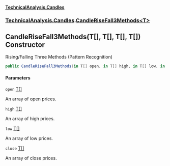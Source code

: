 #### [TechnicalAnalysis.Candles](Atypical.TechnicalAnalysis.Candles.md 'Atypical.TechnicalAnalysis.Candles')
### [TechnicalAnalysis.Candles](Atypical.TechnicalAnalysis.Candles.md#TechnicalAnalysis.Candles 'TechnicalAnalysis.Candles').[CandleRiseFall3Methods&lt;T&gt;](CandleRiseFall3Methods_T_.md 'TechnicalAnalysis.Candles.CandleRiseFall3Methods<T>')

## CandleRiseFall3Methods(T[], T[], T[], T[]) Constructor

Rising/Falling Three Methods (Pattern Recognition)

```csharp
public CandleRiseFall3Methods(in T[] open, in T[] high, in T[] low, in T[] close);
```
#### Parameters

<a name='TechnicalAnalysis.Candles.CandleRiseFall3Methods_T_.CandleRiseFall3Methods(T[],T[],T[],T[]).open'></a>

`open` [T](CandleRiseFall3Methods_T_.md#TechnicalAnalysis.Candles.CandleRiseFall3Methods_T_.T 'TechnicalAnalysis.Candles.CandleRiseFall3Methods<T>.T')[[]](https://docs.microsoft.com/en-us/dotnet/api/System.Array 'System.Array')

An array of open prices.

<a name='TechnicalAnalysis.Candles.CandleRiseFall3Methods_T_.CandleRiseFall3Methods(T[],T[],T[],T[]).high'></a>

`high` [T](CandleRiseFall3Methods_T_.md#TechnicalAnalysis.Candles.CandleRiseFall3Methods_T_.T 'TechnicalAnalysis.Candles.CandleRiseFall3Methods<T>.T')[[]](https://docs.microsoft.com/en-us/dotnet/api/System.Array 'System.Array')

An array of high prices.

<a name='TechnicalAnalysis.Candles.CandleRiseFall3Methods_T_.CandleRiseFall3Methods(T[],T[],T[],T[]).low'></a>

`low` [T](CandleRiseFall3Methods_T_.md#TechnicalAnalysis.Candles.CandleRiseFall3Methods_T_.T 'TechnicalAnalysis.Candles.CandleRiseFall3Methods<T>.T')[[]](https://docs.microsoft.com/en-us/dotnet/api/System.Array 'System.Array')

An array of low prices.

<a name='TechnicalAnalysis.Candles.CandleRiseFall3Methods_T_.CandleRiseFall3Methods(T[],T[],T[],T[]).close'></a>

`close` [T](CandleRiseFall3Methods_T_.md#TechnicalAnalysis.Candles.CandleRiseFall3Methods_T_.T 'TechnicalAnalysis.Candles.CandleRiseFall3Methods<T>.T')[[]](https://docs.microsoft.com/en-us/dotnet/api/System.Array 'System.Array')

An array of close prices.